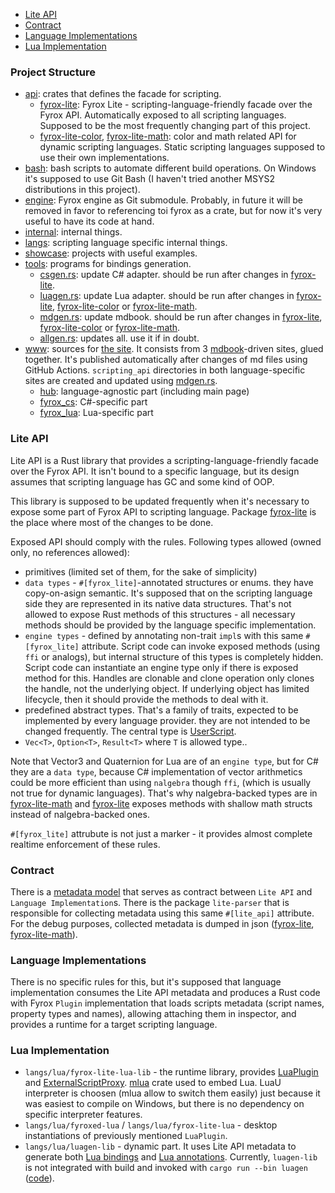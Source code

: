 - [Lite API](#lite-api)
- [Contract](#contract)
- [Language Implementations](#language-implementations)
- [Lua Implementation](#lua-implementation)

### Project Structure

* [api](api): crates that defines the facade for scripting.
    * [fyrox-lite](api/fyrox-lite): Fyrox Lite - scripting-language-friendly facade over the Fyrox API. Automatically
      exposed to all scripting languages. Supposed to be the most frequently changing part of this project.
    * [fyrox-lite-color](api/fyrox-lite-color), [fyrox-lite-math](api/fyrox-lite-math): color and math related API for
      dynamic scripting languages. Static scripting languages supposed to use their own implementations.
* [bash](bash): bash scripts to automate different build operations. On Windows it's supposed to use Git Bash (I haven't
  tried another MSYS2 distributions in this project).
* [engine](engine): Fyrox engine as Git submodule. Probably, in future it will be removed in favor to referencing toi
  fyrox as a crate,
  but for now it's very useful to have its code at hand.
* [internal](internal): internal things.
* [langs](langs): scripting language specific internal things.
* [showcase](showcase): projects with useful examples.
* [tools](tools): programs for bindings generation.
    * [csgen.rs](tools/src/bin/csgen.rs): update C# adapter. should be run after changes
      in [fyrox-lite](api/fyrox-lite).
    * [luagen.rs](tools/src/bin/luagen.rs): update Lua adapter. should be run after changes
      in [fyrox-lite](api/fyrox-lite), [fyrox-lite-color](api/fyrox-lite-color)
      or [fyrox-lite-math](api/fyrox-lite-math).
    * [mdgen.rs](tools/src/bin/mdgen.rs): update mdbook. should be run after changes
      in [fyrox-lite](api/fyrox-lite), [fyrox-lite-color](api/fyrox-lite-color)
      or [fyrox-lite-math](api/fyrox-lite-math).
    * [allgen.rs](tools/src/bin/allgen.rs): updates all. use it if in doubt.
* [www](www): sources for [the site](https://kkolyan.github.io/fyrox_lite/). It consists from
  3 [mdbook](https://rust-lang.github.io/mdBook/)-driven sites, glued together. It's published automatically after
  changes of md files using GitHub Actions. `scripting_api` directories in both language-specific sites are created and
  updated
  using [mdgen.rs](tools/src/bin/mdgen.rs).
    * [hub](www/hub): language-agnostic part (including main page)
    * [fyrox_cs](www/fyrox_cs): C#-specific part
    * [fyrox_lua](www/fyrox_lua): Lua-specific part

### Lite API

Lite API is a Rust library that provides a scripting-language-friendly facade over the Fyrox API. It isn't bound to a
specific language, but its design assumes that scripting language has GC and some kind of OOP.

This library is supposed to be updated frequently when it's necessary to expose some part of Fyrox API to scripting
language. Package [fyrox-lite](api/fyrox-lite) is the place where most of the changes to be done.

Exposed API should comply with the rules. Following types allowed (owned only, no references allowed):

* primitives (limited set of them, for the sake of simplicity)
* `data types` - `#[fyrox_lite]`-annotated structures or enums. they have copy-on-asign semantic. It's supposed that on
  the scripting language side they are represented in its native data structures. That's not allowed to expose Rust
  methods of this structures - all necessary methods should be provided by the language specific implementation.
* `engine types` - defined by annotating non-trait `impl`s with this same `#[fyrox_lite]` attribute. Script code can
  invoke exposed methods (using `ffi` or analogs), but internal structure of this types is completely hidden. Script
  code can instantiate an engine type only if there is exposed method for this. Handles are clonable and clone operation
  only clones the handle, not the underlying object. If underlying object has limited lifecycle, then it should provide
  the methods to deal with it.
* predefined abstract types. That's a family of traits, expected to be implemented by every language provider. they are
  not intended to be changed frequently. The central type is [UserScript](internal/lite-runtime/src/spi.rs).
* `Vec<T>`, `Option<T>`, `Result<T>` where `T` is allowed type..

Note that Vector3 and Quaternion for Lua are of an `engine type`, but for C# they are a `data type`, because C# implementation of vector arithmetics could be more efficient than using `nalgebra` though `ffi`, (which is usually not true for dynamic languages). That's why nalgebra-backed types are in [fyrox-lite-math](api/fyrox-lite-math)
and [fyrox-lite](api/fyrox-lite) exposes methods with shallow math structs instead of nalgebra-backed ones.

`#[fyrox_lite]` attrubute is not just a marker - it provides almost complete realtime enforcement of these rules.

### Contract

There is a [metadata model](internal/lite-model/src/lib.rs) that serves as contract between `Lite API` and
`Language Implementation`s. There is the package `lite-parser` that is responsible for collecting metadata using this
same `#[lite_api]` attribute. For the debug purposes, collected metadata is dumped in
json ([fyrox-lite](api/fyrox-lite/src/domain.json), [fyrox-lite-math](api/fyrox-lite-math/src/domain.json)).

### Language Implementations

There is no specific rules for this, but it's supposed that language implementation consumes the Lite API metadata and
produces a Rust code with Fyrox `Plugin` implementation that loads scripts metadata (script names, property types and
names), allowing attaching them in inspector, and provides a runtime for a target scripting language.

### Lua Implementation

* `langs/lua/fyrox-lite-lua-lib` - the runtime library,
  provides [LuaPlugin](langs/lua/fyrox-lite-lua-lib/src/fyrox_lua_plugin.rs)
  and [ExternalScriptProxy](langs/lua/fyrox-lite-lua-lib/src/external_script_proxy.rs). [mlua](https://github.com/mlua-rs/mlua)
  crate used to embed Lua. LuaU interpreter is choosen (mlua allow to switch them easily) just because it was easiest to
  compile on Windows, but there is no dependency on specific interpreter features.
* `langs/lua/fyroxed-lua` / `langs/lua/fyrox-lite-lua` - desktop instantiations of previously mentioned `LuaPlugin`.
* `langs/lua/luagen-lib` - dynamic part. It uses Lite API metadata to generate
  both [Lua bindings](langs/lua/fyrox-lite-lua-lib/src/generated) and [Lua annotations](langs/lua/annotations).
  Currently, `luagen-lib` is not integrated with build and invoked with
  `cargo run --bin luagen` ([code](tools/src/bin/luagen.rs)).
